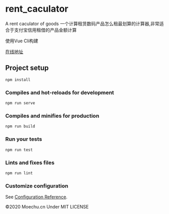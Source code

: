 # rent_caculator
A rent caculator of goods 一个计算租赁数码产品怎么租最划算的计算器,非常适合于支付宝信用租借的产品金额计算

使用Vue Cli构建

[在线地址](http://lab.moechu.cn/rent/)

## Project setup
```
npm install
```

### Compiles and hot-reloads for development
```
npm run serve
```

### Compiles and minifies for production
```
npm run build
```

### Run your tests
```
npm run test
```

### Lints and fixes files
```
npm run lint
```

### Customize configuration
See [Configuration Reference](https://cli.vuejs.org/config/).

©2020 Moechu.cn 
Under MIT LICENSE